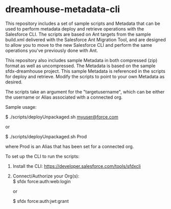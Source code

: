 # dreamhouse-metadata-cli

This repository includes a set of sample scripts and Metadata that can be used to perform metadata deploy and retrieve operations with the Salesforce CLI.  The scripts are based on Ant targets from the sample build.xml delivered with the Salesforce Ant Migration Tool, and are designed to allow you to move to the new Salesforce CLI and perform the same operations you've previously done with Ant. 

This repository also includes sample Metadata in both compressed (zip) format as well as uncompressed.  The Metadata is based on the sample sfdx-dreamhouse project.  This sample Metadata is referenced in the scripts for deploy and retrieve.  Modify the scripts to point to your own Metadata as desired.

The scripts take an argument for the "targetusername", which can be either the username or Alias associated with a connected org.

Sample usage:

$ ./scripts/deployUnpackaged.sh myuser@force.com

or

$ ./scripts/deployUnpackaged.sh Prod

where Prod is an Alias that has been set for a connected org.


To set up the CLI to run the scripts:

1.  Install the CLI:  https://developer.salesforce.com/tools/sfdxcli
2.  Connect/Authorize your Org(s):   
      $ sfdx force:auth:web:login
      
      or
      
      $ sfdx force:auth:jwt:grant
